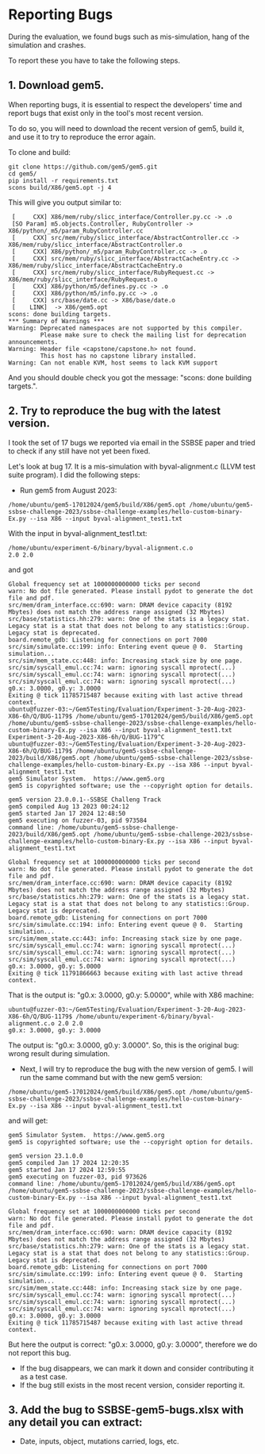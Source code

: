 # Reporting Bugs

During the evaluation, we found bugs such as mis-simulation, hang of the simulation and crashes.

To report these you have to take the following steps.

## 1. Download gem5.

When reporting bugs, it is essential to respect the developers' time and report bugs that exist only in the tool's most recent version.

To do so, you will need to download the recent version of gem5, build it, and use it to try to reproduce the error again.

To clone and build:
```
git clone https://github.com/gem5/gem5.git
cd gem5/
pip install -r requirements.txt
scons build/X86/gem5.opt -j 4
```
This will give you output similar to:
```
 [     CXX] X86/mem/ruby/slicc_interface/Controller.py.cc -> .o
 [SO Param] m5.objects.Controller, RubyController -> X86/python/_m5/param_RubyController.cc
 [     CXX] src/mem/ruby/slicc_interface/AbstractController.cc -> X86/mem/ruby/slicc_interface/AbstractController.o
 [     CXX] X86/python/_m5/param_RubyController.cc -> .o
 [     CXX] src/mem/ruby/slicc_interface/AbstractCacheEntry.cc -> X86/mem/ruby/slicc_interface/AbstractCacheEntry.o
 [     CXX] src/mem/ruby/slicc_interface/RubyRequest.cc -> X86/mem/ruby/slicc_interface/RubyRequest.o
 [     CXX] X86/python/m5/defines.py.cc -> .o
 [     CXX] X86/python/m5/info.py.cc -> .o
 [     CXX] src/base/date.cc -> X86/base/date.o
 [    LINK]  -> X86/gem5.opt
scons: done building targets.
*** Summary of Warnings ***
Warning: Deprecated namespaces are not supported by this compiler.
         Please make sure to check the mailing list for deprecation announcements.
Warning: Header file <capstone/capstone.h> not found.
         This host has no capstone library installed.
Warning: Can not enable KVM, host seems to lack KVM support
```
And you should double check you got the message: "scons: done building targets.".

## 2. Try to reproduce the bug with the latest version.
I took the set of 17 bugs we reported via email in the SSBSE paper and tried to check if any still have not yet been fixed.

Let's look at bug 17. It is a mis-simulation with byval-alignment.c (LLVM test suite program). I did the following steps:

   - Run gem5 from August 2023:
```
/home/ubuntu/gem5-17012024/gem5/build/X86/gem5.opt /home/ubuntu/gem5-ssbse-challenge-2023/ssbse-challenge-examples/hello-custom-binary-Ex.py --isa X86 --input byval-alignment_test1.txt
```
With the input in byval-alignment_test1.txt:
```
/home/ubuntu/experiment-6/binary/byval-alignment.c.o
2.0 2.0
```
and got 
```
Global frequency set at 1000000000000 ticks per second
warn: No dot file generated. Please install pydot to generate the dot file and pdf.
src/mem/dram_interface.cc:690: warn: DRAM device capacity (8192 Mbytes) does not match the address range assigned (32 Mbytes)
src/base/statistics.hh:279: warn: One of the stats is a legacy stat. Legacy stat is a stat that does not belong to any statistics::Group. Legacy stat is deprecated.
board.remote_gdb: Listening for connections on port 7000
src/sim/simulate.cc:199: info: Entering event queue @ 0.  Starting simulation...
src/sim/mem_state.cc:448: info: Increasing stack size by one page.
src/sim/syscall_emul.cc:74: warn: ignoring syscall mprotect(...)
src/sim/syscall_emul.cc:74: warn: ignoring syscall mprotect(...)
src/sim/syscall_emul.cc:74: warn: ignoring syscall mprotect(...)
g0.x: 3.0000, g0.y: 3.0000
Exiting @ tick 11785715487 because exiting with last active thread context.
ubuntu@fuzzer-03:~/Gem5Testing/Evaluation/Experiment-3-20-Aug-2023-X86-6h/Q/BUG-1179$ /home/ubuntu/gem5-17012024/gem5/build/X86/gem5.opt /home/ubuntu/gem5-ssbse-challenge-2023/ssbse-challenge-examples/hello-custom-binary-Ex.py --isa X86 --input byval-alignment_test1.txt Experiment-3-20-Aug-2023-X86-6h/Q/BUG-1179^C
ubuntu@fuzzer-03:~/Gem5Testing/Evaluation/Experiment-3-20-Aug-2023-X86-6h/Q/BUG-1179$ /home/ubuntu/gem5-ssbse-challenge-2023/build/X86/gem5.opt /home/ubuntu/gem5-ssbse-challenge-2023/ssbse-challenge-examples/hello-custom-binary-Ex.py --isa X86 --input byval-alignment_test1.txt 
gem5 Simulator System.  https://www.gem5.org
gem5 is copyrighted software; use the --copyright option for details.

gem5 version 23.0.0.1--SSBSE Challeng Track
gem5 compiled Aug 13 2023 00:24:12
gem5 started Jan 17 2024 12:48:50
gem5 executing on fuzzer-03, pid 973584
command line: /home/ubuntu/gem5-ssbse-challenge-2023/build/X86/gem5.opt /home/ubuntu/gem5-ssbse-challenge-2023/ssbse-challenge-examples/hello-custom-binary-Ex.py --isa X86 --input byval-alignment_test1.txt

Global frequency set at 1000000000000 ticks per second
warn: No dot file generated. Please install pydot to generate the dot file and pdf.
src/mem/dram_interface.cc:690: warn: DRAM device capacity (8192 Mbytes) does not match the address range assigned (32 Mbytes)
src/base/statistics.hh:279: warn: One of the stats is a legacy stat. Legacy stat is a stat that does not belong to any statistics::Group. Legacy stat is deprecated.
board.remote_gdb: Listening for connections on port 7000
src/sim/simulate.cc:194: info: Entering event queue @ 0.  Starting simulation...
src/sim/mem_state.cc:443: info: Increasing stack size by one page.
src/sim/syscall_emul.cc:74: warn: ignoring syscall mprotect(...)
src/sim/syscall_emul.cc:74: warn: ignoring syscall mprotect(...)
src/sim/syscall_emul.cc:74: warn: ignoring syscall mprotect(...)
g0.x: 3.0000, g0.y: 5.0000
Exiting @ tick 11791866663 because exiting with last active thread context.
```
That is the output is: "g0.x: 3.0000, g0.y: 5.0000", while with X86 machine:
```
ubuntu@fuzzer-03:~/Gem5Testing/Evaluation/Experiment-3-20-Aug-2023-X86-6h/Q/BUG-1179$ /home/ubuntu/experiment-6/binary/byval-alignment.c.o 2.0 2.0
g0.x: 3.0000, g0.y: 3.0000
```
The output is: "g0.x: 3.0000, g0.y: 3.0000". So, this is the original bug: wrong result during simulation.


   - Next, I will try to reproduce the bug with the new version of gem5. I will run the same command but with the new gem5 version:
```
/home/ubuntu/gem5-17012024/gem5/build/X86/gem5.opt /home/ubuntu/gem5-ssbse-challenge-2023/ssbse-challenge-examples/hello-custom-binary-Ex.py --isa X86 --input byval-alignment_test1.txt 
``` 
and will get:
```
gem5 Simulator System.  https://www.gem5.org
gem5 is copyrighted software; use the --copyright option for details.

gem5 version 23.1.0.0
gem5 compiled Jan 17 2024 12:20:35
gem5 started Jan 17 2024 12:59:55
gem5 executing on fuzzer-03, pid 973626
command line: /home/ubuntu/gem5-17012024/gem5/build/X86/gem5.opt /home/ubuntu/gem5-ssbse-challenge-2023/ssbse-challenge-examples/hello-custom-binary-Ex.py --isa X86 --input byval-alignment_test1.txt

Global frequency set at 1000000000000 ticks per second
warn: No dot file generated. Please install pydot to generate the dot file and pdf.
src/mem/dram_interface.cc:690: warn: DRAM device capacity (8192 Mbytes) does not match the address range assigned (32 Mbytes)
src/base/statistics.hh:279: warn: One of the stats is a legacy stat. Legacy stat is a stat that does not belong to any statistics::Group. Legacy stat is deprecated.
board.remote_gdb: Listening for connections on port 7000
src/sim/simulate.cc:199: info: Entering event queue @ 0.  Starting simulation...
src/sim/mem_state.cc:448: info: Increasing stack size by one page.
src/sim/syscall_emul.cc:74: warn: ignoring syscall mprotect(...)
src/sim/syscall_emul.cc:74: warn: ignoring syscall mprotect(...)
src/sim/syscall_emul.cc:74: warn: ignoring syscall mprotect(...)
g0.x: 3.0000, g0.y: 3.0000
Exiting @ tick 11785715487 because exiting with last active thread context.
``` 
But here the output is correct: "g0.x: 3.0000, g0.y: 3.0000", therefore we do not report this bug.
   - If the bug disappears, we can mark it down and consider contributing it as a test case.
   - If the bug still exists in the most recent version, consider reporting it.


## 3. Add the bug to SSBSE-gem5-bugs.xlsx with any detail you can extract:
   - Date, inputs, object, mutations carried, logs, etc.
